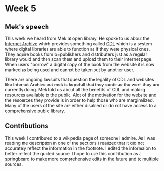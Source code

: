 # Week 5

## Mek's speech


This week we heard from Mek at open library. He spoke to us about the [Internet Archive](https://archive.org/) which provides something called [CDL](https://controlleddigitallending.org/faq)
which is a system where digital libraries are able to function as if they were physical ones. They aquire books from b=publishers and distributers just as a regular library would
and then scan them and upload them to their internet page. When users "borrow" a digital copy of the book from the website it is now marked as being used and cannot be 
taken out by another user. 

There are ongoing lawsuits that question the legality of CDL and websites like Internet Archive but mek is hopefull that they continue the work they are currently doing.
Mek told us about all the benefits of CDL and making resources available to the public. Alot of the motivation for the website and the resources they provide is in
order to help those who are marginalized. Many of the users of the site are either disabled or do not have access to a comprehensive public library.

## Contributions

This week I contributed to a wikipedia page of someone I admire. As I was reading the description in one of the sections I realized that it did not accurately reflect the
information in the footnote. I edited the informaion to better reflect the quoted source. I hope to use this contribution as a springboard to make more comprehensive
edits in the future and to multiple sources.
